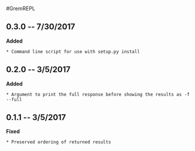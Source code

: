 #GremREPL


## 0.3.0 -- 7/30/2017

**Added**

    * Command line script for use with setup.py install

## 0.2.0 -- 3/5/2017

**Added**

    * Argument to print the full response before showing the results as -f --full


## 0.1.1 -- 3/5/2017

**Fixed**

    * Preserved ordering of returned results
